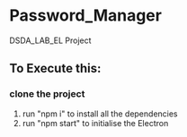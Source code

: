 # Password_Manager
DSDA_LAB_EL Project


## To Execute this:
### clone the project 
1. run "npm i" to install all the dependencies
2. run "npm start" to initialise the Electron 
